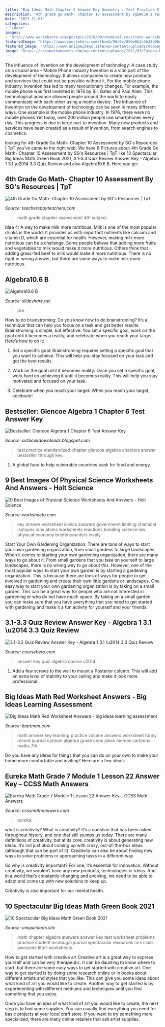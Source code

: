 ```yaml
---
title: "Big Ideas Math Chapter 6 Answer Key Geometry : Test Practice Standardized Chapter Glencoe Algebra Chapters Answer Bestseller Through Key"
description: "4th grade go math- chapter 10 assessment by sg&#039;s resources"
date: "2023-11-01"
categories:
- "ideas"
images:
- "http://www.worksheeto.com/postpic/2010/09/chemical-reactions-worksheet-answer-key_244197.jpg"
featuredImage: "https://www.coursehero.com/thumb/00/0e/000e0b2c9b33d08e83336f2689c92f57335e6391_180.jpg"
featured_image: "https://www.uniqueideas.site/wp-content/uploads/mcdougal-littell-algebra-1-worksheet-answers-worksheets-for-all.jpg"
image: "https://ccssmathanswers.com/wp-content/uploads/2021/03/Eureka-Math-Grade-7-Module-1-Lesson-22-Exit-Ticket-Answer-Key-100.png"
---
```



The influence of Invention on the development of technology: A case study on a crucial area – Mobile Phone industry
Invention is a vital part of the development of technology. It allows companies to create new products and services that could not be possible without it. For the mobile phone industry, invention has led to many revolutionary changes. For example, the mobile phone was first invented in 1976 by Bill Gates and Paul Allen. This technological advance allowed people around the world to easily communicate with each other using a mobile device.
The influence of Invention on the development of technology can be seen in many different ways. One example is the mobile phone industry. In 1976, there were no mobile phones Yet today, over 200 million people use smartphones every day. This progress is due in large part to invention. Many new products and services have been created as a result of Invention, from search engines to cosmetics.

	

		
looking for 4th Grade Go Math- Chapter 10 Assessment by SG&#039;s Resources | TpT you've came to the right web. We have 8 Pictures about 4th Grade Go Math- Chapter 10 Assessment by SG&#039;s Resources | TpT like 10 Spectacular Big Ideas Math Green Book 2021, 3.1-3.3 Quiz Review Answer Key - Algebra 1 3.1 \u2014 3.3 Quiz Review and also Algebra10.6 B. Here you go:
		
    
## 4th Grade Go Math- Chapter 10 Assessment By SG&#039;s Resources | TpT

<img loading=lazy src="https://ecdn.teacherspayteachers.com/thumbitem/4th-Grade-Go-Math-Chapter-10-Assessment-3154982-1581544475/original-3154982-1.jpg" onerror="this.onerror=null;this.src='https://tse4.mm.bing.net/th?id=OIP.A-QERtsHynut2um6rC-ABAAAAA&amp;pid=15.1';" alt="4th Grade Go Math- Chapter 10 Assessment by SG&#039;s Resources | TpT">

_Source: teacherspayteachers.com_

>math grade chapter assessment 4th subject. 

	

Idea 4: A way to make milk more nutritious.
Milk is one of the most popular drinks in the world. It provides us with important nutrients like calcium and vitamin D, which are essential for health. However, making milk more nutritious can be a challenge. Some people believe that adding more fruits and vegetables to milk would make it more nutritious. Others think that adding grass-fed beef to milk would make it more nutritious. There is no right or wrong answer, but there are some ways to make milk more nutritious.

    
## Algebra10.6 B

<img loading=lazy src="https://cdn.slidesharecdn.com/ss_thumbnails/algebra10-6b-090408170654-phpapp02-thumbnail-4.jpg?cb=1239210419" onerror="this.onerror=null;this.src='https://tse2.mm.bing.net/th?id=OIP.F9rdkcIZlcYfyAgPe9lU-wHaJn&amp;pid=15.1';" alt="Algebra10.6 B">

_Source: slideshare.net_

>pre. 

	

How to do brainstroming:
Do you know how to do brainstroming? It’s a technique that can help you focus on a task and get better results. Brainstroming is simple, but effective: You set a specific goal, work on the goal until it becomes a reality, and celebrate when you reach your target. Here’s how to do it: 
1. Set a specific goal: Brainstroming requires setting a specific goal that you want to achieve. This will help you stay focused on your task and get the best results. 

2. Work on the goal until it becomes reality: Once you set a specific goal, work hard on achieving it until it becomes reality. This will help you stay motivated and focused on your task. 

3. Celebrate when you reach your target: When you reach your target, celebrate!

    
## Bestseller: Glencoe Algebra 1 Chapter 6 Test Answer Key

<img loading=lazy src="https://s1.studyres.com/store/data/000415248_1-6058ff12e1876b02b1c1c76702ba1432.png" onerror="this.onerror=null;this.src='https://tse1.mm.bing.net/th?id=OIP.poGAlvLbCPzbE-_Y5VbCZAHaJf&amp;pid=15.1';" alt="Bestseller: Glencoe Algebra 1 Chapter 6 Test Answer Key">

_Source: actbookdownloads.blogspot.com_

>test practice standardized chapter glencoe algebra chapters answer bestseller through key. 

	

1. A global fund to help vulnerable countries bank for food and energy.

    
## 9 Best Images Of Physical Science Worksheets And Answers - Holt Science

<img loading=lazy src="http://www.worksheeto.com/postpic/2010/09/chemical-reactions-worksheet-answer-key_244197.jpg" onerror="this.onerror=null;this.src='https://tse1.mm.bing.net/th?id=OIP.NsE7cDK3MoRUnk2fvVjRFwHaKN&amp;pid=15.1';" alt="9 Best Images of Physical Science Worksheets And Answers - Holt Science">

_Source: worksheeto.com_

>key answer worksheet icivics answers government limiting chemical isotopes ions atoms worksheets reactions bonding science law physical economy briefencounters lovely. 

	

Start Your Own Gardening Organization: There are tons of ways to start your own gardening organization, from small gardens to large landscapes.
When it comes to starting your own gardening organization, there are many ways to go about it. From small gardens that you take on yourself to large landscapes, there is no wrong way to go about this. However, one of the most popular ways to start your own garden is by starting a gardening organization. This is because there are tons of ways for people to get involved in gardening and create their own little gardens or landscapes.
One easy way to start your own gardening organization is by taking on a small garden. This can be a great way for people who are not interested in gardening or who do not have much space. By taking on a small garden, you can make sure that you have everything that you need to get started with gardening and make it a fun activity for yourself and your friends.

    
## 3.1-3.3 Quiz Review Answer Key - Algebra 1 3.1 \u2014 3.3 Quiz Review

<img loading=lazy src="https://www.coursehero.com/thumb/00/0e/000e0b2c9b33d08e83336f2689c92f57335e6391_180.jpg" onerror="this.onerror=null;this.src='https://tse4.mm.bing.net/th?id=OIP.jCqaTzsXZGyYUNFf5ktaXgAAAA&amp;pid=15.1';" alt="3.1-3.3 Quiz Review Answer Key - Algebra 1 3.1 \u2014 3.3 Quiz Review">

_Source: coursehero.com_

>answer key quiz algebra course u2014. 

	

1. Add a few screws to the wall to mount a Posterior column. This will add an extra level of stability to your ceiling and make it look more professional.

    
## Big Ideas Math Red Worksheet Answers - Big Ideas Learning Assessment

<img loading=lazy src="https://s-media-cache-ak0.pinimg.com/736x/33/d4/52/33d45286046cd915686b1c811dfdc2ec.jpg" onerror="this.onerror=null;this.src='https://tse1.mm.bing.net/th?id=OIP.iMK0vfwJ8Q2vLgvm5mfrVQHaHR&amp;pid=15.1';" alt="Big Ideas Math Red Worksheet Answers - big ideas learning assessment">

_Source: lbartman.com_

>math answer key learning practice volume answers worksheet funny record journal cartoon algebra grade cone jokes memes cartoons maths 7th. 

	

Do you have any ideas for things that you can do on your own to make your home more comfortable and inviting? Here are a few ideas: 

    
## Eureka Math Grade 7 Module 1 Lesson 22 Answer Key – CCSS Math Answers

<img loading=lazy src="https://ccssmathanswers.com/wp-content/uploads/2021/03/Eureka-Math-Grade-7-Module-1-Lesson-22-Exit-Ticket-Answer-Key-100.png" onerror="this.onerror=null;this.src='https://tse3.mm.bing.net/th?id=OIP.2KRmTnEZKG2tW9tnGjzTcwHaD7&amp;pid=15.1';" alt="Eureka Math Grade 7 Module 1 Lesson 22 Answer Key – CCSS Math Answers">

_Source: ccssmathanswers.com_

>eureka. 

	

what is creativity?
What is creativity? It’s a question that has been asked throughout history, and one that still stumps us today. There are many definitions of creativity, but at its core, creativity is about generating new ideas.
It’s not just about coming up with crazy, out-of-the-box ideas (although that can be part of it). Creativity can also be about finding new ways to solve problems or approaching tasks in a different way.

So why is creativity important? For one, it’s essential for innovation. Without creativity, we wouldn’t have any new products, technologies or ideas. And in a world that’s constantly changing and evolving, we need to be able to adapt and come up with new solutions to keep up.

Creativity is also important for our mental health.

    
## 10 Spectacular Big Ideas Math Green Book 2021

<img loading=lazy src="https://www.uniqueideas.site/wp-content/uploads/mcdougal-littell-algebra-1-worksheet-answers-worksheets-for-all.jpg" onerror="this.onerror=null;this.src='https://tse3.mm.bing.net/th?id=OIP.2Upe9DIIlkYMhFzUw8uvQAHaJx&amp;pid=15.1';" alt="10 Spectacular Big Ideas Math Green Book 2021">

_Source: uniqueideas.site_

>math chapter algebra answers answer key test worksheet problems practice student mcdougal journal spectacular resources mrs class awesome littell worksheets. 

	

How to get started with creative art
Creative art is a great way to express yourself and can be very therapeutic. It can be daunting to know where to start, but there are some easy ways to get started with creative art.
One way to get started is by doing some research online or in books about different artists and styles that you like. This can give you some ideas about what kind of art you would like to create. Another way to get started is by experimenting with different mediums and techniques until you find something that you enjoy.

Once you have an idea of what kind of art you would like to create, the next step is to find some supplies. You can usually find everything you need for basic projects at your local craft store. If you want to try something more specialized, there are many online retailers that sell artist supplies.

